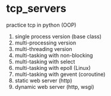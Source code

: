 # tcp_servers
practice tcp in python (OOP)
1. single process version (base class)
2. multi-processing version
3. multi-threading version
4. multi-tasking with non-blocking
5. multi-tasking with select
6. multi-tasking with epoll (Linux)
7. multi-tasking with gevent (coroutine)
8. static web server (http)
9. dynamic web server (http, wsgi)
